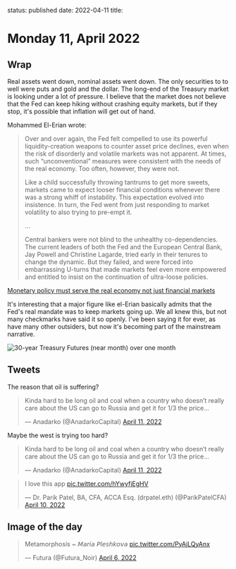 status: published
date: 2022-04-11
title: 

# Monday 11, April 2022

## Wrap

Real assets went down, nominal assets went down.
The only securities to to well were puts and gold and the dollar.
The long-end of the Treasury market is looking under a lot of pressure.
I believe that the market does not believe that the Fed can keep hiking without crashing equity markets, but if they stop, it's possible that inflation will get out of hand.

Mohammed El-Erian wrote:

>	Over and over again, the Fed felt compelled to use its powerful liquidity-creation weapons to counter asset price declines, even when the risk of disorderly and volatile markets was not apparent. At times, such “unconventional” measures were consistent with the needs of the real economy. Too often, however, they were not.
> 
> Like a child successfully throwing tantrums to get more sweets, markets came to expect looser financial conditions whenever there was a strong whiff of instability. This expectation evolved into insistence. In turn, the Fed went from just responding to market volatility to also trying to pre-empt it.
>
> ...
>
> 	Central bankers were not blind to the unhealthy co-dependencies. The current leaders of both the Fed and the European Central Bank, Jay Powell and Christine Lagarde, tried early in their tenures to change the dynamic. But they failed, and were forced into embarrassing U-turns that made markets feel even more empowered and entitled to insist on the continuation of ultra-loose policies.

[Monetary policy must serve the real economy not just financial markets](https://www.ft.com/content/3d361f01-7908-45ce-9e11-96f37846bd4e)

It's interesting that a major figure like el-Erian basically admits that the Fed's real mandate was to keep markets going up. 
We all knew this, but not many checkmarks have said it so openly. I've been saying it for ever, as have many other outsiders, but now it's becoming part of the mainstream narrative.


![30-year Treasury Futures (near month) over one month](https://www.tradingview.com/x/WdBSKxWq/)

## Tweets

The reason that oil is suffering?

<blockquote class="twitter-tweet"><p lang="en" dir="ltr">Kinda hard to be long oil and coal when a country who doesn’t really care about the US can go to Russia and get it for 1/3 the price…</p>&mdash; Anadarko (@AnadarkoCapital) <a href="https://twitter.com/AnadarkoCapital/status/1513600967576629253?ref_src=twsrc%5Etfw">April 11, 2022</a></blockquote> <script async src="https://platform.twitter.com/widgets.js" charset="utf-8"></script> 

Maybe the west is trying too hard?

<blockquote class="twitter-tweet"><p lang="en" dir="ltr">Kinda hard to be long oil and coal when a country who doesn’t really care about the US can go to Russia and get it for 1/3 the price…</p>&mdash; Anadarko (@AnadarkoCapital) <a href="https://twitter.com/AnadarkoCapital/status/1513600967576629253?ref_src=twsrc%5Etfw">April 11, 2022</a></blockquote> <script async src="https://platform.twitter.com/widgets.js" charset="utf-8"></script> 

<blockquote class="twitter-tweet"><p lang="en" dir="ltr">I love this app <a href="https://t.co/hYwyfjEgHV">pic.twitter.com/hYwyfjEgHV</a></p>&mdash; Dr. Parik Patel, BA, CFA, ACCA Esq. (drpatel.eth) (@ParikPatelCFA) <a href="https://twitter.com/ParikPatelCFA/status/1513125556363083782?ref_src=twsrc%5Etfw">April 10, 2022</a></blockquote> <script async src="https://platform.twitter.com/widgets.js" charset="utf-8"></script> 

## Image of the day

<blockquote class="twitter-tweet"><p lang="ca" dir="ltr">Metamorphosis ~ 𝘔𝘢𝘳𝘪𝘢 𝘗𝘭𝘦𝘴𝘩𝘬𝘰𝘷𝘢 <a href="https://t.co/PyAjLQyAnx">pic.twitter.com/PyAjLQyAnx</a></p>&mdash; Futura (@Futura_Noir) <a href="https://twitter.com/Futura_Noir/status/1511563868115546116?ref_src=twsrc%5Etfw">April 6, 2022</a></blockquote> <script async src="https://platform.twitter.com/widgets.js" charset="utf-8"></script> 


